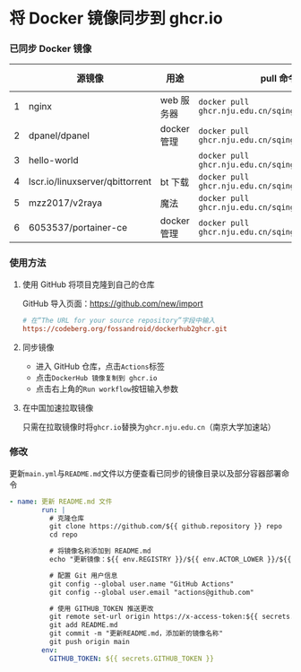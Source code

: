 # 将 Docker 镜像同步到 ghcr.io

### 已同步 Docker 镜像

|   | 源镜像 | 用途 | pull 命令 | docker-compose |
| ---- | -------- | ---- | --------- | -------------- |
| 1   | nginx                         | web 服务器  | `docker pull ghcr.nju.edu.cn/sqing33/nginx`             |                |
| 2   | dpanel/dpanel                 | docker 管理 | `docker pull ghcr.nju.edu.cn/sqing33/dpanel`            |                |
| 3   | hello-world                   |             | `docker pull ghcr.nju.edu.cn/sqing33/hello-world`       |                |
| 4 | lscr.io/linuxserver/qbittorrent | bt 下载 | `docker pull ghcr.nju.edu.cn/sqing33/qbittorrent` |  |
| 5 | mzz2017/v2raya | 魔法 | `docker pull ghcr.nju.edu.cn/sqing33/v2raya` | [v2raya.yaml](https://github.com/sqing33/docker-image-sync/blob/main/docker-compose/v2raya.yaml) |
| 6 | 6053537/portainer-ce | docker 管理 | `docker pull ghcr.nju.edu.cn/sqing33/portainer` | [portainer.yaml](https://github.com/sqing33/docker-image-sync/blob/main/docker-compose/portainer.yaml) |
### 使用方法

1. 使用 GitHub 将项目克隆到自己的仓库

   GitHub 导入页面：https://github.com/new/import

   ```ini
   # 在“The URL for your source repository”字段中输入
   https://codeberg.org/fossandroid/dockerhub2ghcr.git
   ```

2. 同步镜像

   - 进入 GitHub 仓库，点击`Actions`标签
   - 点击`DockerHub 镜像复制到 ghcr.io`
   - 点击右上角的`Run workflow`按钮输入参数

3. 在中国加速拉取镜像

   只需在拉取镜像时将`ghcr.io`替换为`ghcr.nju.edu.cn`（南京大学加速站）

### 修改

更新`main.yml`与`README.md`文件以方便查看已同步的镜像目录以及部分容器部署命令

```yaml
- name: 更新 README.md 文件
        run: |
          # 克隆仓库
          git clone https://github.com/${{ github.repository }} repo
          cd repo

          # 将镜像名称添加到 README.md
          echo "更新镜像：${{ env.REGISTRY }}/${{ env.ACTOR_LOWER }}/${{ env.IMAGE_NAME }}:${{ inputs.tag }}" >> README.md

          # 配置 Git 用户信息
          git config --global user.name "GitHub Actions"
          git config --global user.email "actions@github.com"

          # 使用 GITHUB_TOKEN 推送更改
          git remote set-url origin https://x-access-token:${{ secrets.GITHUB_TOKEN }}@github.com/${{ github.repository }}.git
          git add README.md
          git commit -m "更新README.md，添加新的镜像名称"
          git push origin main
        env:
          GITHUB_TOKEN: ${{ secrets.GITHUB_TOKEN }}
```
